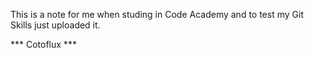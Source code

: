 
This is a note for me when studing in Code Academy and to test my Git Skills just uploaded it. 

*** Cotoflux ***